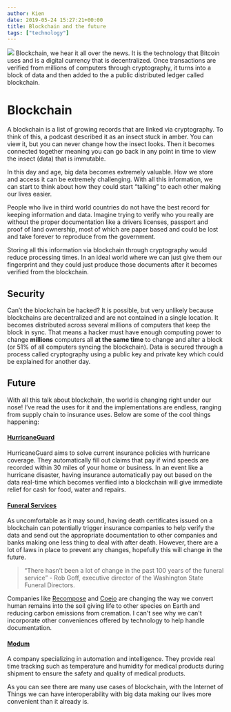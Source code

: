 ```yaml
---
author: Kien
date: 2019-05-24 15:27:21+00:00
title: Blockchain and the future
tags: ["technology"]
---
```


![](https://images.unsplash.com/photo-1524673450801-b5aa9b621b76?ixlib=rb-1.2.1&ixid=eyJhcHBfaWQiOjEyMDd9&auto=format&fit=crop&w=1950&q=80)
Blockchain, we hear it all over the news. It is the technology that Bitcoin uses and is a digital currency that is decentralized. Once transactions are verified from millions of computers through cryptography, it turns into a block of data and then added to the a public distributed ledger called blockchain.

# **Blockchain**

A blockchain is a list of growing records that are linked via cryptography. To think of this, a podcast described it as an insect stuck in amber. You can view it, but you can never change how the insect looks. Then it becomes connected together meaning you can go back in any point in time to view the insect (data) that is immutable.

In this day and age, big data becomes extremely valuable. How we store and access it can be extremely challenging. With all this information, we can start to think about how they could start “talking” to each other making our lives easier.

People who live in third world countries do not have the best record for keeping information and data. Imagine trying to verify who you really are without the proper documentation like a drivers licenses, passport and proof of land ownership, most of which are paper based and could be lost and take forever to reproduce from the government.

Storing all this information via blockchain through cryptography would reduce processing times. In an ideal world where we can just give them our fingerprint and they could just produce those documents after it becomes verified from the blockchain.

## **Security**

Can’t the blockchain be hacked? It is possible, but very unlikely because blockchains are decentralized and are not contained in a single location. It becomes distributed across several millions of computers that keep the block in sync. That means a hacker must have enough computing power to change **millions** computers all **at the same time** to change and alter a block (or 51% of all computers syncing the blockchain). Data is secured through a process called cryptography using a public key and private key which could be explained for another day.

## **Future**

With all this talk about blockchain, the world is changing right under our nose! I’ve read the uses for it and the implementations are endless, ranging from supply chain to insurance uses. Below are some of the cool things happening:

#### **[HurricaneGuard](https://hurricaneguard.io/)**

HurricaneGuard aims to solve current insurance policies with hurricane coverage. They automatically fill out claims that pay if wind speeds are recorded within 30 miles of your home or business. In an event like a hurricane disaster, having insurance automatically pay out based on the data real-time which becomes verified into a blockchain will give immediate relief for cash for food, water and repairs.

#### **[Funeral Services]()**

As uncomfortable as it may sound, having death certificates issued on a blockchain can potentially trigger insurance companies to help verify the data and send out the appropriate documentation to other companies and banks making one less thing to deal with after death. However, there are a lot of laws in place to prevent any changes, hopefully this will change in the future.

<blockquote>“There hasn’t been a lot of change in the past 100 years of the funeral service” - Rob Goff, executive director of the Washington State Funeral Directors.</blockquote>

Companies like [Recompose](https://www.recompose.life/) and [Coeio](https://angel.co/company/coeio) are changing the way we convert human remains into the soil giving life to other species on Earth and reducing carbon emissions from cremation. I can't see why we can't incorporate other conveniences offered by technology to help handle documentation.

#### [**Modum**](https://modum.io/)

A company specializing in automation and intelligence. They provide real time tracking such as temperature and humidity for medical products during shipment to ensure the safety and quality of medical products.

As you can see there are many use cases of blockchain, with the Internet of Things we can have interoperability with big data making our lives more convenient than it already is.
